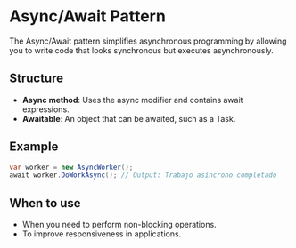 # Async/Await Pattern

The Async/Await pattern simplifies asynchronous programming by allowing you to write code that looks synchronous but executes asynchronously.

## Structure

- **Async method**: Uses the async modifier and contains await expressions.
- **Awaitable**: An object that can be awaited, such as a Task.

## Example

```csharp
var worker = new AsyncWorker();
await worker.DoWorkAsync(); // Output: Trabajo asíncrono completado
```

## When to use

- When you need to perform non-blocking operations.
- To improve responsiveness in applications.
